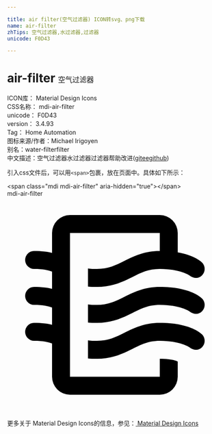 ```yaml
---

title: air filter(空气过滤器) ICON转svg、png下载
name: air-filter
zhTips: 空气过滤器,水过滤器,过滤器
unicode: F0D43

---
```


# air-filter  <small style="font-size: 60%;font-weight: 100">空气过滤器</small>


<div class="detail-page">
<p>
<span>
ICON库：
<span class="badge-secondary badge">Material Design Icons</span> 
</span>
<br/>
<span>
CSS名称：
<span class="badge-secondary badge">mdi-air-filter</span> 
</span>
<br/>
<span>
unicode：
<span class="badge-secondary badge">F0D43</span> 
</span>
<br/>
<span>
version：
<span class="badge-secondary badge">3.4.93</span> 
</span>
<br/>
<span>Tag：
<span class="badge-light badge">Home Automation</span>
</span>
<br/>
<span>图标来源/作者：<span class="badge-light badge">Michael Irigoyen</span></span> 
<br/>
<span>别名：<span class="badge-light badge">water-filter</span><span class="badge-light badge">filter</span></span><br/><span class="zh-detail">中文描述：<span class="badge-primary badge">空气过滤器</span><span class="badge-primary badge">水过滤器</span><span class="badge-primary badge">过滤器</span><span class="help-link"><span>帮助改进</span>(<a href="https://gitee.com/liuwave/icon-helper/edit/master/json/material/air-filter.json" target="_blank" rel="noopener noreferrer">gitee</a><a href="https://github.com/liuwave/icon-helper/edit/master/json/material/air-filter.json" target="_blank" rel="noopener noreferrer">github</a></span>)</span><br/>
</p>
</div>
<div class="alert alert-dark">
  <i class="mdi mdi-air-filter mdi-48px"></i>
  <i class="mdi mdi-air-filter mdi-36px"></i>
  <i class="mdi mdi-air-filter mdi-24px"></i>
  <i class="mdi mdi-air-filter mdi-18px"></i>
</div>
<div>
  <p>引入css文件后，可以用<code>&lt;span&gt;</code>包裹，放在页面中。具体如下所示：    
  </p>
  <div class="alert alert-primary" style="font-size: 14px">
    &lt;span class="mdi mdi-air-filter" aria-hidden="true"&gt;&lt;/span&gt;
    <copy-btn content='<span class="mdi mdi-air-filter" aria-hidden="true"></span>'></copy-btn>
  </div>
  <div class="alert alert-secondary">
    <i class="mdi mdi-air-filter"
    style="font-size: 24px"
    aria-hidden="true"></i> mdi-air-filter
    <copy-btn content="mdi-air-filter" btn-title="复制图标名称"></copy-btn>
  </div>
</div>
<div id="svg" class="svg-wrap">
<svg xmlns="http://www.w3.org/2000/svg" viewBox="0 0 24 24"><path d="M19,18.31V20A2,2 0 0,1 17,22H7A2,2 0 0,1 5,20V16.3C4.54,16.12 3.95,16 3,16A1,1 0 0,1 2,15A1,1 0 0,1 3,14C3.82,14 4.47,14.08 5,14.21V12.3C4.54,12.12 3.95,12 3,12A1,1 0 0,1 2,11A1,1 0 0,1 3,10C3.82,10 4.47,10.08 5,10.21V8.3C4.54,8.12 3.95,8 3,8A1,1 0 0,1 2,7A1,1 0 0,1 3,6C3.82,6 4.47,6.08 5,6.21V4A2,2 0 0,1 7,2H17A2,2 0 0,1 19,4V6.16C20.78,6.47 21.54,7.13 21.71,7.29C22.1,7.68 22.1,8.32 21.71,8.71C21.32,9.1 20.8,9.09 20.29,8.71V8.71C20.29,8.71 19.25,8 17,8C15.74,8 14.91,8.41 13.95,8.9C12.91,9.41 11.74,10 10,10C9.64,10 9.31,10 9,9.96V7.95C9.3,8 9.63,8 10,8C11.26,8 12.09,7.59 13.05,7.11C14.09,6.59 15.27,6 17,6V4H7V20H17V18C18.5,18 18.97,18.29 19,18.31M17,10C15.27,10 14.09,10.59 13.05,11.11C12.09,11.59 11.26,12 10,12C9.63,12 9.3,12 9,11.95V13.96C9.31,14 9.64,14 10,14C11.74,14 12.91,13.41 13.95,12.9C14.91,12.42 15.74,12 17,12C19.25,12 20.29,12.71 20.29,12.71V12.71C20.8,13.1 21.32,13.1 21.71,12.71C22.1,12.32 22.1,11.69 21.71,11.29C21.5,11.08 20.25,10 17,10M17,14C15.27,14 14.09,14.59 13.05,15.11C12.09,15.59 11.26,16 10,16C9.63,16 9.3,16 9,15.95V17.96C9.31,18 9.64,18 10,18C11.74,18 12.91,17.41 13.95,16.9C14.91,16.42 15.74,16 17,16C19.25,16 20.29,16.71 20.29,16.71V16.71C20.8,17.1 21.32,17.1 21.71,16.71C22.1,16.32 22.1,15.69 21.71,15.29C21.5,15.08 20.25,14 17,14Z" /></svg>
</div>
<detail full-name='mdi-air-filter'></detail>
    
<div><p>更多关于 Material Design Icons的信息，参见：<a target="_blank" href="https://iconhelper.cn/material.html"> Material Design Icons</a>
</p></div>
